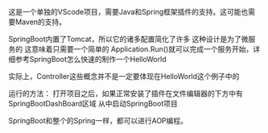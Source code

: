 这是一个单独的VScode项目，需要Java和Spring框架插件的支持。这可能也需要Maven的支持。

SpringBoot内置了Tomcat，所以它的诸多配置简化了许多 这种设计是为了微服务的
这意味着只需要一个简单的
Application.Run()就可以完成一个服务开始，详细参考SpringBoot怎么快速的制作一个HelloWorld

实际上，Controller这些概念并不是一定要体现在HelloWorld这个例子中的

运行的方法：
打开项目之后，如果正常安装了插件在文件编辑器的下方中有SpringBootDashBoard区域
从中启动SpringBoot项目

SpringBoot和整个的Spring一样，都可以进行AOP编程。
